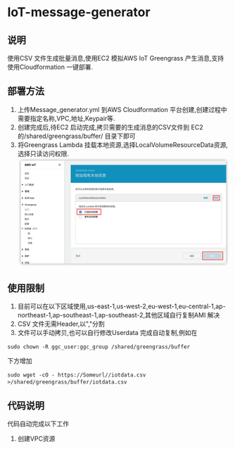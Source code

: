 # IoT-message-generator
## 说明
使用CSV 文件生成批量消息,使用EC2 模拟AWS IoT Greengrass 产生消息,支持使用Cloudformation 一键部署.
## 部署方法
1. 上传Message_generator.yml 到AWS Cloudformation 平台创建,创建过程中需要指定名称,VPC,地址,Keypair等.
2. 创建完成后,待EC2 启动完成,拷贝需要的生成消息的CSV文件到 EC2的/shared/greengrass/buffer/ 目录下即可
3. 将Greengrass Lambda 挂载本地资源,选择LocalVolumeResourceData资源,选择只读访问权限.
   ![图 1](res/1630503862589.png)  


## 使用限制
1. 目前可以在以下区域使用,us-east-1,us-west-2,eu-west-1,eu-central-1,ap-northeast-1,ap-southeast-1,ap-southeast-2,其他区域自行复制AMI 解决
2. CSV 文件无需Header,以","分割
3. 文件可以手动拷贝,也可以自行修改Userdata 完成自动复制,例如在

```
sudo chown -R ggc_user:ggc_group /shared/greengrass/buffer
```
下方增加

```
sudo wget -cO - https://Someurl//iotdata.csv >/shared/greengrass/buffer/iotdata.csv 
```
## 代码说明
代码自动完成以下工作
1. 创建VPC资源
